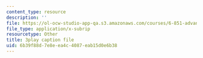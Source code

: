 ```yaml
---
content_type: resource
description: ''
file: https://ol-ocw-studio-app-qa.s3.amazonaws.com/courses/6-851-advanced-data-structures-spring-2012/6b39f88d7e8eea4c4087eab15d0e6b38_xSGorVW8j6Q.srt
file_type: application/x-subrip
resourcetype: Other
title: 3play caption file
uid: 6b39f88d-7e8e-ea4c-4087-eab15d0e6b38
---
```

